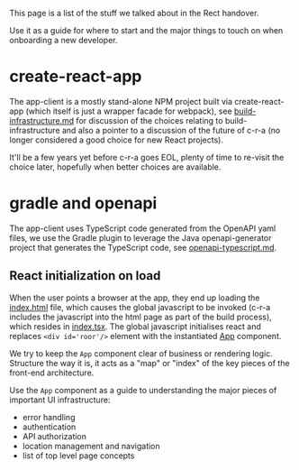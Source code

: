 This page is a list of the stuff we talked about in the Rect handover.

Use it as a guide for where to start and the major things to touch on when 
onboarding a new developer.


# create-react-app

The app-client is a mostly stand-alone NPM project built via create-react-app
(which itself is just a wrapper facade for webpack),
see [build-infrastructure.md](./adr/2022-08-25_build-infrastructure.md) for 
discussion of the choices relating to build-infrastructure and also a pointer
to a discussion of the future of c-r-a (no longer considered a good choice
for new React projects).

It'll be a few years yet before c-r-a goes EOL, plenty of time to re-visit
the choice later, hopefully when better choices are available.


# gradle and openapi

The app-client uses TypeScript code generated from the OpenAPI yaml files, we
use the Gradle plugin to leverage the Java openapi-generator project that
generates the TypeScript code, 
see [openapi-typescript.md](./openapi-typescript.md).


## React initialization on load

When the user points a browser at the app, they end up loading the 
[index.html](../public/index.html) file, which causes the global javascript 
to be invoked (c-r-a includes the javascript into the html page as part of 
the build process), which resides in [index.tsx](../src/index.tsx).  The global
javascript initialises react and replaces `<div id='roor'/>` element with the 
instantiated [App](../src/App.tsx) component.

We try to keep the `App` component clear of business or rendering logic.  
Structure the way it is, it acts as a "map" or "index" of the key pieces
of the front-end architecture.

Use the `App` component as a guide to understanding the major pieces of 
important UI infrastructure:
* error handling
* authentication
* API authorization
* location management and navigation
* list of top level page concepts 



